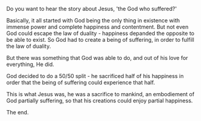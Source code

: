 Do you want to hear the story about Jesus, 'the God who suffered?'

Basically, it all started with God being the only thing in existence with immense power and complete happiness and contentment. But not even God could escape the law of duality - happiness depanded the opposite to be able to exist. So God had to create a being of suffering, in order to fulfill the law of duality.

But there was something that God was able to do, and out of his love for everything, He did.

God decided to do a 50/50 split - he sacrificed half of his happiness in order that the being of suffering could experience that half.

This is what Jesus was, he was a sacrifice to mankind, an embodiement of God partially suffering, so that his creations could enjoy partial happiness.

The end.